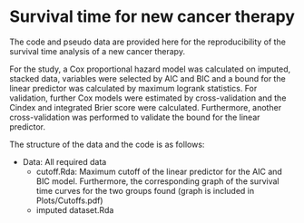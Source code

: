 # Survival time for new cancer therapy
The code and pseudo data are provided here for the reproducibility of the survival time analysis of a new cancer therapy.

For the study, a Cox proportional hazard model was calculated on imputed, stacked data, variables were selected by AIC and BIC and a bound for the linear predictor was calculated by maximum logrank statistics. For validation, further Cox models were estimated by cross-validation and the Cindex and integrated Brier score were calculated. Furthermore, another cross-validation was performed to validate the bound for the linear predictor.

The structure of the data and the code is as follows:

- Data:  All required data
  - cutoff.Rda: Maximum cutoff of the linear predictor for the AIC and BIC model. Furthermore, the corresponding graph of the survival time curves for the two groups found (graph is included in Plots/Cutoffs.pdf)
  - imputed dataset.Rda

